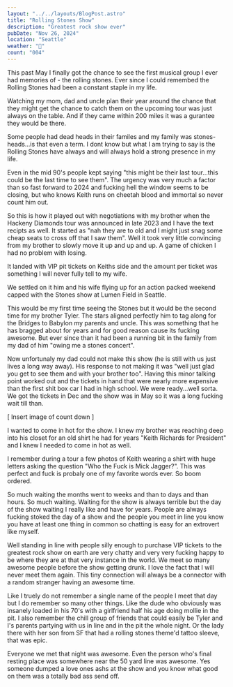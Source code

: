 ```yaml
---
layout: "../../layouts/BlogPost.astro"
title: "Rolling Stones Show"
description: "Greatest rock show ever"
pubDate: "Nov 26, 2024"
location: "Seattle"
weather: "🌙"
count: "004"
---
```


This past May I finally got the chance to see the first musical group I ever had memories of - the rolling stones. Ever since I could remembed the Rolling Stones had been a constant staple in my life.

Watching my mom, dad and uncle plan their year around the chance that they might get the chance to catch them on the upcoming tour was just always on the table. And if they came within 200 miles it was a gurantee they would be there.

Some people had dead heads in their familes and my family was stones-heads...is that even a term. I dont know but what I am trying to say is the Rolling Stones have always and will always hold a strong presence in my life.

Even in the mid 90's people kept saying "this might be their last tour...this could be the last time to see them". The urgency was very much a factor than so fast forward to 2024 and fucking hell the window seems to be closing, but who knows Keith runs on cheetah blood and immortal so never count him out.

So this is how it played out with negotiations with my brother when the Hackeny Diamonds tour was announced in late 2023 and I have the text recipts as well. It started as "nah they are to old and I might just snag some cheap seats to cross off that I saw them". Well it took very little convincing from my brother to slowly move it up and up and up. A game of chicken I had no problem with losing.

It landed with VIP pit tickets on Keiths side and the amount per ticket was something I will never fully tell to my wife.

We settled on it him and his wife flying up for an action packed weekend capped with the Stones show at Lumen Field in Seattle.

This would be my first time seeing the Stones but it would be the second time for my brother Tyler. The stars aligned perfectly him to tag along for the Bridges to Babylon my parents and uncle. This was something that he has bragged about for years and for good reason cause its fucking awesome. But ever since than it had been a running bit in the family from my dad of him "owing me a stones concert".

Now unfortunaly my dad could not make this show (he is still with us just lives a long way away). His response to not making it was "well just glad you get to see them and with your brother too". Having this minor talking point worked out and the tickets in hand that were nearly more expensive than the first shit box car I had in high school. We were ready...well sorta. We got the tickets in Dec and the show was in May so it was a long fucking wait till than.

[ Insert image of count down ]

I wanted to come in hot for the show. I knew my brother was reaching deep into his closet for an old shirt he had for years "Keith Richards for President" and I knew I needed to come in hot as well.

I remember during a tour a few photos of Keith wearing a shirt with huge letters asking the question "Who the Fuck is Mick Jagger?". This was perfect and fuck is probaly one of my favorite words ever. So boom ordered.

So much waiting the months went to weeks and than to days and than hours. So much waiting. Waiting for the show is always terrible but the day of the show waiting I really like and have for years. People are always fucking stoked the day of a show and the people you meet in line you know you have at least one thing in common so chatting is easy for an extrovert like myself.

Well standing in line with people silly enough to purchase VIP tickets to the greatest rock show on earth are very chatty and very very fucking happy to be where they are at that very instance in the world. We meet so many awesome people before the show getting drunk. I love the fact that I will never meet them again. This tiny connection will always be a connector with a random stranger having an awesome time.

Like I truely do not remember a single name of the people I meet that day but I do remember so many other things. Like the dude who obviously was insanely loaded in his 70's with a girlfriend half his age doing mollie in the pit. I also remember the chill group of friends that could easily be Tyler and I's parents partying with us in line and in the pit the whole night. Or the lady there with her son from SF that had a rolling stones theme'd tattoo sleeve, that was epic.

Everyone we met that night was awesome. Even the person who's final resting place was somewhere near the 50 yard line was awesome. Yes someone dumped a love ones ashs at the show and you know what good on them was a totally bad ass send off.

